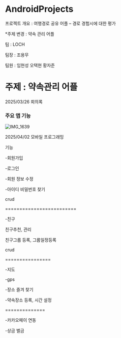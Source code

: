 # AndroidProjects
프로젝트 개요 : 여행경로 공유 어플 – 경로 경험시에 대한 평가

*주제 변경 : 약속 관리 어플

팀 : LOCH

팀장 : 조용무

팀원 : 임현성 오택현 황자준

주제 : 약속관리 어플
====
2025/03/26 회의록

### 주요 앱 기능
![IMG_1639](https://github.com/user-attachments/assets/c509c4f4-c88c-4573-9300-d46c6430d212)

2025/04/02
모바일 프로그래밍

기능

-회원가입

-로그인

-회원 정보 수정

-아이디 비밀번호 찾기

crud

=========================

-친구

친구추천, 관리

친구그룹 등록, 그룹일정등록

crud

================

-지도

-gps

-장소 즐겨 찾기

-약속장소 등록, 시간 설정

==============

-카카오페이 연동

-상금 벌금
